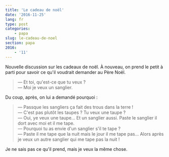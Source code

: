 ```yaml
---
title: 'Le cadeau de noël'
date: '2016-11-25'
lang: fr
type: post
categories:
    - papa
slug: le-cadeau-de-noel
section: papa
2016:
    - '11'
---
```


Nouvelle discussion sur les cadeaux de noël. À nouveau, on prend le petit à parti pour savoir ce qu'il voudrait demander au Père Noël.

<!--more-->

> — Et toi, qu'est-ce que tu veux ?  
> — Moi je veux un sanglier.

Du coup, après, on lui a demandé pourquoi :

> — Passque les sangliers ça fait des trous dans la terre !  
> — C'est pas plutôt les taupes ? Tu veux une taupe ?  
> — Oui, ye veux une taupe… Et un sanglier aussi. Paste le sanglier il dort avec moi et il me tape.  
> — Pourquoi tu as envie d'un sanglier s'il te tape ?  
> — Paste il me tape que la nuit mais le jour il me tape pas… Alors après je veux un autre sanglier qui me tape pas la nuit !  

Je ne sais pas ce qu'il prend, mais je veux la même chose.


